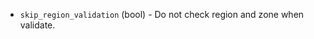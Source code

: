 <!-- Code generated from the comments of the TencentCloudAccessConfig struct in builder/tencentcloud/cvm/access_config.go; DO NOT EDIT MANUALLY -->

-   `skip_region_validation` (bool) - Do not check region and zone when validate.
